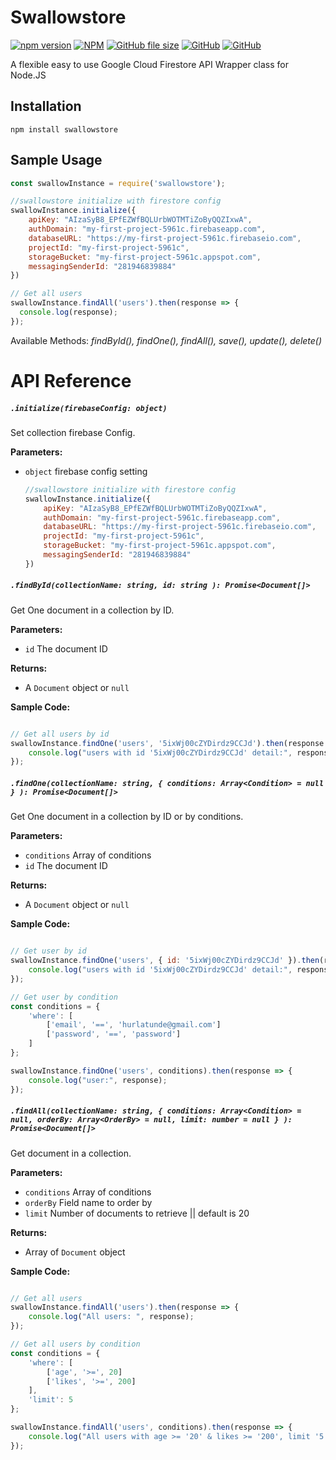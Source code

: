 Swallowstore
=========

[![npm version](https://badge.fury.io/js/swallowstore.svg)](https://badge.fury.io/js/swallowstore)
[![NPM](https://nodei.co/npm/swallowstore.png?mini=true)](https://nodei.co/npm/swallowstore/)
[![GitHub file size](https://img.shields.io/github/size/webcaetano/craft/build/phaser-craft.min.js.svg)](https://github.com/hurlatunde/swallowstore)
[![GitHub](https://img.shields.io/github/license/mashape/apistatus.svg)](https://github.com/hurlatunde/swallowstore)
[![GitHub](https://david-dm.org/hurlatunde/swallowstore.svg)](https://github.com/hurlatunde/swallowstore)


A flexible easy to use Google Cloud Firestore API Wrapper class for Node.JS

## Installation

  `npm install swallowstore`
  
## Sample Usage
  ```javascript
  const swallowInstance = require('swallowstore');
  
  //swallowstore initialize with firestore config
  swallowInstance.initialize({
      apiKey: "AIzaSyB8_EPfEZWfBQLUrbWOTMTiZoByQQZIxwA",
      authDomain: "my-first-project-5961c.firebaseapp.com",
      databaseURL: "https://my-first-project-5961c.firebaseio.com",
      projectId: "my-first-project-5961c",
      storageBucket: "my-first-project-5961c.appspot.com",
      messagingSenderId: "281946839884"
  })

  // Get all users
  swallowInstance.findAll('users').then(response => {
    console.log(response);
  });
  ```
  Available Methods: *findById(), findOne(), findAll(), save(), update(), delete()*


# API Reference

##### `.initialize(firebaseConfig: object)`

Set collection firebase Config.

**Parameters:**
- `object` firebase config setting

  ```javascript  
  //swallowstore initialize with firestore config
  swallowInstance.initialize({
      apiKey: "AIzaSyB8_EPfEZWfBQLUrbWOTMTiZoByQQZIxwA",
      authDomain: "my-first-project-5961c.firebaseapp.com",
      databaseURL: "https://my-first-project-5961c.firebaseio.com",
      projectId: "my-first-project-5961c",
      storageBucket: "my-first-project-5961c.appspot.com",
      messagingSenderId: "281946839884"
  })
  ```
  
##### `.findById(collectionName: string, id: string ): Promise<Document[]>`

Get One document in a collection by ID.

**Parameters:**
- `id` The document ID

**Returns:**
- A `Document` object or `null`

**Sample Code:**
```javascript

// Get all users by id
swallowInstance.findOne('users', '5ixWj00cZYDirdz9CCJd').then(response => {
    console.log("users with id '5ixWj00cZYDirdz9CCJd' detail:", response);
});
```

  
##### `.findOne(collectionName: string, { conditions: Array<Condition> = null } ): Promise<Document[]>`

Get One document in a collection by ID or by conditions.

**Parameters:**
- `conditions` Array of conditions
- `id` The document ID

**Returns:**
- A `Document` object or `null`

**Sample Code:**
```javascript

// Get user by id
swallowInstance.findOne('users', { id: '5ixWj00cZYDirdz9CCJd' }).then(response => {
    console.log("users with id '5ixWj00cZYDirdz9CCJd' detail:", response);
});

// Get user by condition
const conditions = {
    'where': [
        ['email', '==', 'hurlatunde@gmail.com']
        ['password', '==', 'password']
    ]
};

swallowInstance.findOne('users', conditions).then(response => {
    console.log("user:", response);
});
```

  
##### `.findAll(collectionName: string, { conditions: Array<Condition> = null, orderBy: Array<OrderBy> = null, limit: number = null } ): Promise<Document[]>`

Get document in a collection.

**Parameters:**
- `conditions` Array of conditions
- `orderBy` Field name to order by
- `limit` Number of documents to retrieve || default is 20

**Returns:**
- Array of `Document` object

**Sample Code:**
```javascript

// Get all users
swallowInstance.findAll('users').then(response => {
    console.log("All users: ", response);
});

// Get all users by condition
const conditions = {
    'where': [
        ['age', '>=', 20]
        ['likes', '>=', 200]
    ],
    'limit': 5
};

swallowInstance.findAll('users', conditions).then(response => {
    console.log("All users with age >= '20' & likes >= '200', limit '5':", response);
});
```